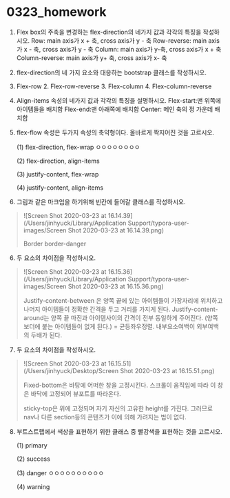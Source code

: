 # 0323_homework

1. Flex box의 주축을 변경하는 flex-direction의 네가지 값과 각각의 특징을 작성하시오.
   Row: main axis가 x + 축, cross axis가 y - 축
   Row-reverse: main axis가 x - 축, cross axis가 y - 축
   Column: main axis가 y-축, cross axis가 x + 축
   Column-reverse: main axis가 y+ 축, cross axis가 x- 축

2. flex-direction의 네 가지 요소와 대응하는 bootstrap 클래스를 작성하시오.
   
1. Flex-row
   2. Flex-row-reverse
   3. Flex-column
   4. Flex-column-reverse
      
   
3. Align-items 속성의 네가지 값과 각각의 특징을 설명하시오.
   Flex-start:맨 위쪽에 아이템들을 배치함
   Flex-end:맨 아래쪽에 배치함
   Center: 메인 축의 정 가운데 배치함

   
   
   
4. flex-flow 속성은 두가지 속성의 축약형이다. 올바르게 짝지어진 것을 고르시오.

   (1) flex-direction, flex-wrap ㅇㅇㅇㅇㅇㅇㅇㅇ

   (2) flex-direction, align-items

   (3) justify-content, flex-wrap

   (4) justify-content, align-items
   

5. 그림과 같은 마크업을 하기위해 빈칸에 들어갈 클래스를 작성하시오.

> ![Screen Shot 2020-03-23 at 16.14.39](/Users/jinhyuck/Library/Application Support/typora-user-images/Screen Shot 2020-03-23 at 16.14.39.png)
>
>
> 
> Border border-danger



6. 두 요소의 차이점을 작성하시오. 

> ![Screen Shot 2020-03-23 at 16.15.36](/Users/jinhyuck/Library/Application Support/typora-user-images/Screen Shot 2020-03-23 at 16.15.36.png)
>
> Justify-content-between 은 양쪽 끝에 있는 아이템들이 가장자리에 위치하고 나머지 아이템들이 정확한 간격을 두고 거리를 가지게 된다.
> Justify-content-around는 양쪽 끝 마진과 아이템사이의 간격이 전부 동일하게 주어진다. (양쪽 보더에 붙는 아이템들이 없게 된다.) = 균등좌우정렬. 내부요소여백이 외부여백의 두배가 된다.

7. 두 요소의 차이점을 작성하시오.

> ![Screen Shot 2020-03-23 at 16.15.51](/Users/jinhyuck/Desktop/Screen Shot 2020-03-23 at 16.15.51.png)
>
> Fixed-bottom은 바탕에 어떠한 창을 고정시킨다. 스크롤이 움직임에 따라 이 창은 바닥에 고정되어 뷰포트를 따라온다.
>
> sticky-top은 위에 고정되며 자기 자신의 고유한 height를 가진다. 그러므로 nav나 다른 section등의 콘텐츠가 이에 의해 가려지는 법이 없다.

8. 부트스트랩에서 색상을 표현하기 위한 클래스 중 빨강색을 표현하는 것을 고르시오.

   (1) primary

   (2) success

   (3) danger ㅇㅇㅇㅇㅇㅇㅇㅇㅇㅇ

   (4) warning